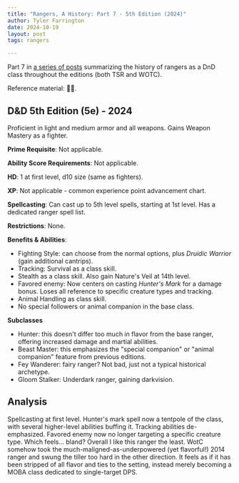 ```yaml
---
title: "Rangers, A History: Part 7 - 5th Edition (2024)"
author: Tyler Farrington
date: 2024-10-19
layout: post
tags: rangers

---
```


Part 7 in [a series of posts](https://underwaterowlbear.github.io/tag/rangers) summarizing the history of rangers as a DnD class throughout the editions (both TSR and WOTC). 

Reference material: 🏴‍☠️.

## D&D 5th Edition (5e) - 2024

Proficient in light and medium armor and all weapons. Gains Weapon Mastery as a fighter.

**Prime Requisite**: Not applicable.

**Ability Score Requirements**: Not applicable.

**HD**: 1 at first level, d10 size (same as fighters).

**XP**: Not applicable - common experience point advancement chart.

**Spellcasting**: Can cast up to 5th level spells, starting at 1st level. Has a dedicated ranger spell list.

**Restrictions**: None.

**Benefits & Abilities**:

- Fighting Style: can choose from the normal options, plus *Druidic Warrior* (gain additional cantrips).
- Tracking: Survival as a class skill.
- Stealth as a class skill. Also gain Nature's Veil at 14th level.
- Favored enemy: Now centers on casting *Hunter's Mark* for a damage bonus. Loses all reference to specific creature types and tracking.
- Animal Handling as class skill.
- No special followers or animal companion in the base class.

**Subclasses**

- Hunter: this doesn't differ too much in flavor from the base ranger, offering increased damage and martial abilities.
- Beast Master: this emphasizes the "special companion" or "animal companion" feature from previous editions.
- Fey Wanderer: fairy ranger? Not bad, just not a typical historical archetype.
- Gloom Stalker: Underdark ranger, gaining darkvision.

## Analysis

Spellcasting at first level. Hunter's mark spell now a tentpole of the class, with several higher-level abilities buffing it. Tracking abilities de-emphasized. Favored enemy now no longer targeting a specific creature type. Which feels... bland? Overall I like this ranger the least. WotC somehow took the much-maligned-as-underpowered (yet flavorful!) 2014 ranger and swung the tiller too hard in the other direction. It feels as if it has been stripped of all flavor and ties to the setting, instead merely becoming a MOBA class dedicated to single-target DPS.

